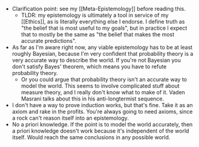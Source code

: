 - Clarification point: see my [[Meta-Epistemology]] before reading this. 
	- TLDR: my epistemology is ultimately a tool in service of my [[Ethics]], as is literally everything else I endorse. I define truth as "the belief that is most useful to my goals", but in practice I expect that to mostly be the same as "the belief that makes the most accurate predictions".
- As far as I'm aware right now, any viable epistemology has to be at least roughly Bayesian, because I'm very confident that probability theory is a very accurate way to describe the world. If you're not Bayesian you don't satisfy Bayes' theorem, which means you have to refute probability theory.
	- Or you could argue that probability theory isn't an accurate way to model the world. This seems to involve complicated stuff about measure theory, and I really don't know what to make of it. Vaden Masrani talks about this in his anti-longtermist sequence.
- I don't have a way to prove induction works, but that's fine. Take it as an axiom and rake in the profits. You're always going to need axioms, since a rock can't reason itself into an epistemology.
- No a priori knowledge. If the point is to model the world accurately, then a priori knowledge doesn't work because it's independent of the world itself. Would reach the same conclusions in any possible world.